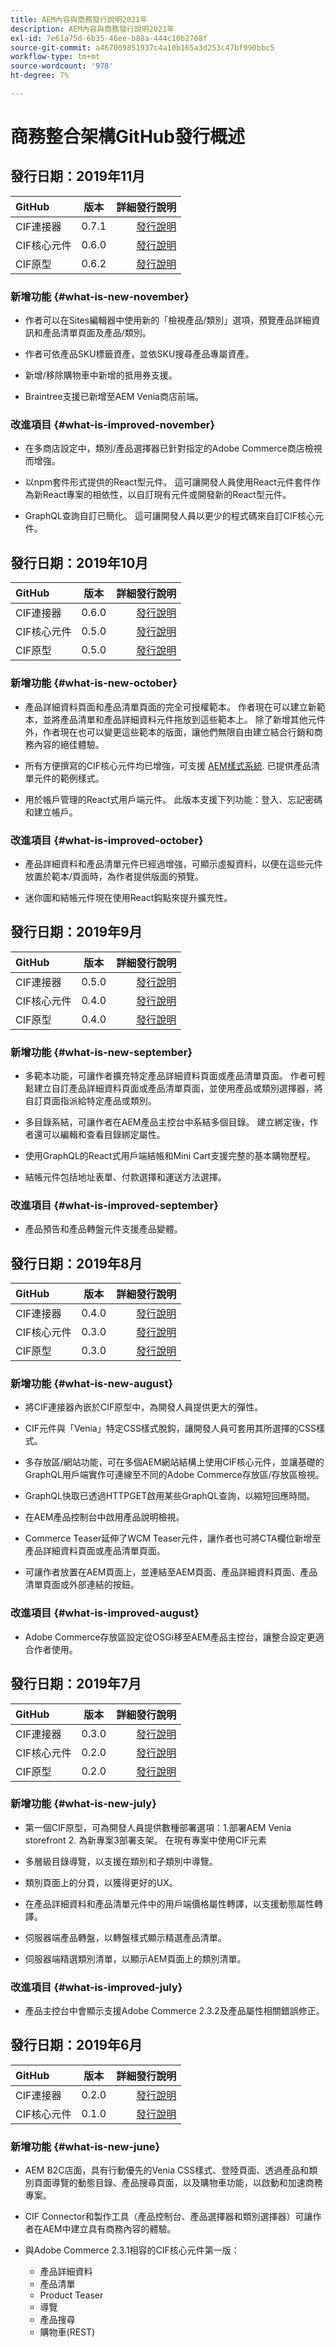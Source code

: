 ```yaml
---
title: AEM內容與商務發行說明2021年
description: AEM內容與商務發行說明2021年
exl-id: 7e61a75d-6b35-46ee-b88a-444c10b2708f
source-git-commit: a467009851937c4a10b165a3d253c47bf990bbc5
workflow-type: tm+mt
source-wordcount: '978'
ht-degree: 7%

---
```


# 商務整合架構GitHub發行概述

## 發行日期：2019年11月

| GitHub | 版本 | 詳細發行說明 |
|:-------|:-----:|---------------------:|
| CIF連接器 | 0.7.1 | [發行說明](https://github.com/adobe/commerce-cif-connector/releases) |
| CIF核心元件 | 0.6.0 | [發行說明](https://github.com/adobe/aem-core-cif-components/releases) |
| CIF原型 | 0.6.2 | [發行說明](https://github.com/adobe/aem-cif-project-archetype/releases) |

### 新增功能 {#what-is-new-november}

* 作者可以在Sites編輯器中使用新的「檢視產品/類別」選項，預覽產品詳細資訊和產品清單頁面及產品/類別。

* 作者可依產品SKU標籤資產，並依SKU搜尋產品專屬資產。

* 新增/移除購物車中新增的抵用券支援。

* Braintree支援已新增至AEM Venia商店前端。

### 改進項目 {#what-is-improved-november}

* 在多商店設定中，類別/產品選擇器已針對指定的Adobe Commerce商店檢視而增強。

* 以npm套件形式提供的React型元件。 這可讓開發人員使用React元件套件作為新React專案的相依性，以自訂現有元件或開發新的React型元件。

* GraphQL查詢自訂已簡化。 這可讓開發人員以更少的程式碼來自訂CIF核心元件。

## 發行日期：2019年10月

| GitHub | 版本 | 詳細發行說明 |
|:-------|:-----:|---------------------:|
| CIF連接器 | 0.6.0 | [發行說明](https://github.com/adobe/commerce-cif-connector/releases) |
| CIF核心元件 | 0.5.0 | [發行說明](https://github.com/adobe/aem-core-cif-components/releases) |
| CIF原型 | 0.5.0 | [發行說明](https://github.com/adobe/aem-cif-project-archetype/releases) |

### 新增功能 {#what-is-new-october}

* 產品詳細資料頁面和產品清單頁面的完全可授權範本。 作者現在可以建立新範本，並將產品清單和產品詳細資料元件拖放到這些範本上。 除了新增其他元件外，作者現在也可以變更這些範本的版面，讓他們無限自由建立結合行銷和商務內容的絕佳體驗。

* 所有方便撰寫的CIF核心元件均已增強，可支援 [AEM樣式系統](https://helpx.adobe.com/experience-manager/6-5/sites/authoring/using/style-system.html). 已提供產品清單元件的範例樣式。

* 用於帳戶管理的React式用戶端元件。 此版本支援下列功能：登入、忘記密碼和建立帳戶。

### 改進項目 {#what-is-improved-october}

* 產品詳細資料和產品清單元件已經過增強，可顯示虛擬資料，以便在這些元件放置於範本/頁面時，為作者提供版面的預覽。

* 迷你圖和結帳元件現在使用React鈎點來提升擴充性。

## 發行日期：2019年9月

| GitHub | 版本 | 詳細發行說明 |
|:-------|:-----:|---------------------:|
| CIF連接器 | 0.5.0 | [發行說明](https://github.com/adobe/commerce-cif-connector/releases) |
| CIF核心元件 | 0.4.0 | [發行說明](https://github.com/adobe/aem-core-cif-components/releases) |
| CIF原型 | 0.4.0 | [發行說明](https://github.com/adobe/aem-cif-project-archetype/releases) |

### 新增功能 {#what-is-new-september}

* 多範本功能，可讓作者擴充特定產品詳細資料頁面或產品清單頁面。 作者可輕鬆建立自訂產品詳細資料頁面或產品清單頁面，並使用產品或類別選擇器，將自訂頁面指派給特定產品或類別。

* 多目錄系結，可讓作者在AEM產品主控台中系結多個目錄。 建立綁定後，作者還可以編輯和查看目錄綁定屬性。

* 使用GraphQL的React式用戶端結帳和Mini Cart支援完整的基本購物歷程。

* 結帳元件包括地址表單、付款選擇和運送方法選擇。

### 改進項目 {#what-is-improved-september}

* 產品預告和產品轉盤元件支援產品變體。

## 發行日期：2019年8月

| GitHub | 版本 | 詳細發行說明 |
|:-------|:-----:|---------------------:|
| CIF連接器 | 0.4.0 | [發行說明](https://github.com/adobe/commerce-cif-connector/releases) |
| CIF核心元件 | 0.3.0 | [發行說明](https://github.com/adobe/aem-core-cif-components/releases) |
| CIF原型 | 0.3.0 | [發行說明](https://github.com/adobe/aem-cif-project-archetype/releases) |

### 新增功能 {#what-is-new-august}

* 將CIF連接器內嵌於CIF原型中，為開發人員提供更大的彈性。

* CIF元件與「Venia」特定CSS樣式脫鈎，讓開發人員可套用其所選擇的CSS樣式。

* 多存放區/網站功能，可在多個AEM網站結構上使用CIF核心元件，並讓基礎的GraphQL用戶端實作可連線至不同的Adobe Commerce存放區/存放區檢視。

* GraphQL快取已透過HTTPGET啟用某些GraphQL查詢，以縮短回應時間。

* 在AEM產品控制台中啟用產品說明檢視。

* Commerce Teaser延伸了WCM Teaser元件，讓作者也可將CTA欄位新增至產品詳細資料頁面或產品清單頁面。

* 可讓作者放置在AEM頁面上，並連結至AEM頁面、產品詳細資料頁面、產品清單頁面或外部連結的按鈕。

### 改進項目 {#what-is-improved-august}

* Adobe Commerce存放區設定從OSGi移至AEM產品主控台，讓整合設定更適合作者使用。

## 發行日期：2019年7月

| GitHub | 版本 | 詳細發行說明 |
|:-------|:-----:|---------------------:|
| CIF連接器 | 0.3.0 | [發行說明](https://github.com/adobe/commerce-cif-connector/releases) |
| CIF核心元件 | 0.2.0 | [發行說明](https://github.com/adobe/aem-core-cif-components/releases) |
| CIF原型 | 0.2.0 | [發行說明](https://github.com/adobe/aem-cif-project-archetype/releases) |

### 新增功能 {#what-is-new-july}

* 第一個CIF原型，可為開發人員提供數種部署選項：1.部署AEM Venia storefront 2. 為新專案3部署支架。 在現有專案中使用CIF元素

* 多層級目錄導覽，以支援在類別和子類別中導覽。

* 類別頁面上的分頁，以獲得更好的UX。

* 在產品詳細資料和產品清單元件中的用戶端價格屬性轉譯，以支援動態屬性轉譯。

* 伺服器端產品轉盤，以轉盤樣式顯示精選產品清單。

* 伺服器端精選類別清單，以顯示AEM頁面上的類別清單。

### 改進項目 {#what-is-improved-july}

* 產品主控台中會顯示支援Adobe Commerce 2.3.2及產品屬性相關錯誤修正。

## 發行日期：2019年6月

| GitHub | 版本 | 詳細發行說明 |
|:-------|:-----:|---------------------:|
| CIF連接器 | 0.2.0 | [發行說明](https://github.com/adobe/commerce-cif-connector/releases) |
| CIF核心元件 | 0.1.0 | [發行說明](https://github.com/adobe/aem-core-cif-components/releases) |

### 新增功能 {#what-is-new-june}

* AEM B2C店面，具有行動優先的Venia CSS樣式、登陸頁面、透過產品和類別頁面導覽的動態目錄、產品搜尋頁面，以及購物車功能，以啟動和加速商務專案。

* CIF Connector和製作工具（產品控制台、產品選擇器和類別選擇器）可讓作者在AEM中建立具有商務內容的體驗。

* 與Adobe Commerce 2.3.1相容的CIF核心元件第一版：
   * 產品詳細資料
   * 產品清單
   * Product Teaser
   * 導覽
   * 產品搜尋
   * 購物車(REST)
